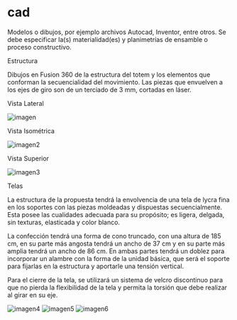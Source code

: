 # cad

Modelos o dibujos, por ejemplo archivos Autocad, Inventor, entre otros. 
Se debe especificar la(s) materialidad(es) y planimetrías de ensamble o proceso constructivo.

Estructura

Dibujos en Fusion 360 de la estructura del totem y los elementos que conforman la secuencialidad del movimiento. Las piezas que envuelven a los ejes de giro son de un terciado de 3 mm, cortadas en láser.

Vista Lateral

![imagen](https://wiki.ead.pucv.cl/images/1/14/Fusion360_movimientoondulatorio1.jpg)

Vista Isométrica

![imagen2](https://wiki.ead.pucv.cl/images/7/76/Fusion360_movimientoondulatoriosegundo.jpg)

Vista Superior

![imagen3](https://wiki.ead.pucv.cl/images/d/d0/Fusion360_movimientoondulatoriotercero.jpg)

Telas

La estructura de la propuesta tendrá la envolvencia de una tela de lycra fina en los soportes con las piezas moldeadas y dispuestas secuencialmente. Esta posee las cualidades adecuada para su propósito; es ligera, delgada, sin texturas, elasticada y color blanco.

La confección tendrá una forma de cono truncado, con una altura de 185 cm, en su parte más angosta tendrá un ancho de 37 cm y en su parte más amplia tendrá un ancho de 86 cm. En ambas partes tendrá un doblez para incorporar un alambre con la forma de la unidad básica, que será el soporte para fijarlas en la estructura y aportarle una tensión vertical.

Para el cierre de la tela, se utilizará un sistema de velcro discontinuo para que no pierda la flexibilidad de la tela y permita la torsión que debe realizar al girar en su eje.

![imagen4](https://wiki.ead.pucv.cl/images/9/91/Plano_frontal_forma_tela1.jpg)
![imagen5](https://wiki.ead.pucv.cl/Archivo:Isometria_forma_tela2.jpg)
![imagen6](https://wiki.ead.pucv.cl/images/e/e0/Tuboisometriatela3.jpg)
